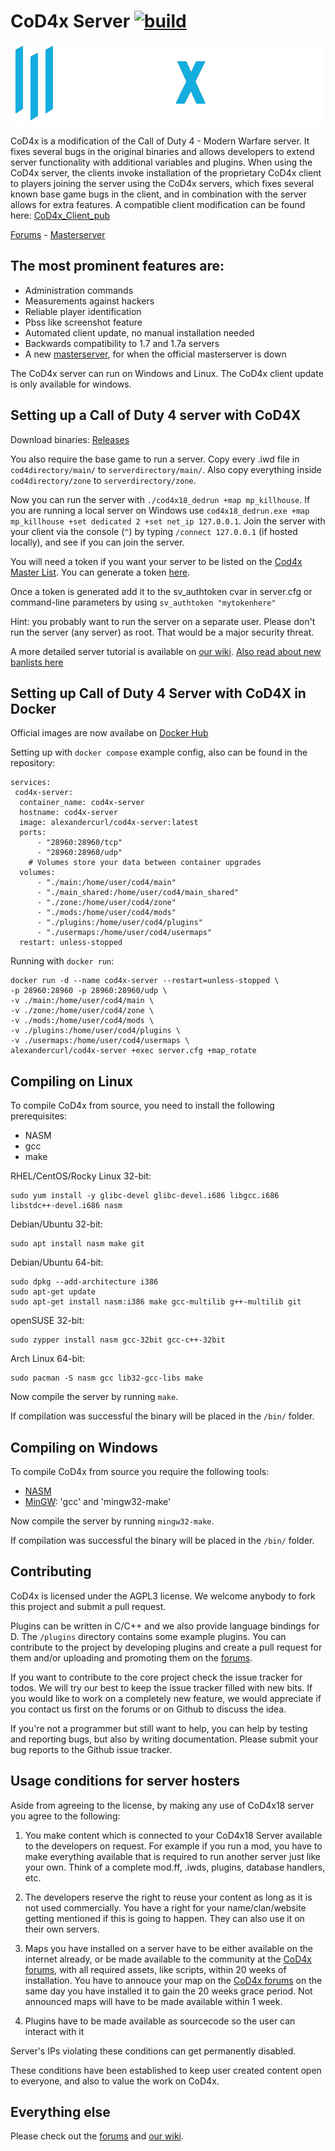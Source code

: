 # CoD4x Server [![build](https://github.com/callofduty4x/CoD4x_Server/actions/workflows/build.yml/badge.svg)](https://github.com/callofduty4x/CoD4x_Server/actions/workflows/build.yml)
<p align="center">
  <img src="assets/github/banner.png?raw=true" />
</p>

CoD4x is a modification of the Call of Duty 4 - Modern Warfare server. It fixes several bugs in the original binaries and allows developers to extend server functionality with additional variables and plugins. When using the CoD4x server, the clients invoke installation of the proprietary CoD4x client to players joining the server using the CoD4x servers, which fixes several known base game bugs in the client, and in combination with the server allows for extra features.
A compatible client modification can be found here: [CoD4x_Client_pub](https://github.com/callofduty4x/CoD4x_Client_pub)

[Forums](https://cod4x.ovh) - [Masterserver](http://cod4master.cod4x.ovh/)

## The most prominent features are:
* Administration commands
* Measurements against hackers
* Reliable player identification
* Pbss like screenshot feature
* Automated client update, no manual installation needed
* Backwards compatibility to 1.7 and 1.7a servers
* A new [masterserver](http://cod4master.cod4x.ovh/), for when the official masterserver is down

The CoD4x server can run on Windows and Linux. 
The CoD4x client update is only available for windows.

## Setting up a Call of Duty 4 server with CoD4X
Download binaries: [Releases](https://github.com/callofduty4x/CoD4x_Server/releases)

You also require the base game to run a server. Copy every .iwd file in `cod4directory/main/` to `serverdirectory/main/`.
Also copy everything inside `cod4directory/zone` to `serverdirectory/zone`.

Now you can run the server with `./cod4x18_dedrun +map mp_killhouse`. If you are running a local server on Windows use `cod4x18_dedrun.exe +map mp_killhouse +set dedicated 2 +set net_ip 127.0.0.1`. Join the server with your client via the console (`^`) by typing `/connect 127.0.0.1` (if hosted locally), and see if you can join the server.

You will need a token if you want your server to be listed on the [Cod4x Master List](https://cod4master.cod4x.ovh). You can generate a token [here](https://cod4master.cod4x.ovh/index.php?token_generator=true).

Once a token is generated add it to the sv_authtoken cvar in server.cfg or command-line parameters by using `sv_authtoken "mytokenhere"`

Hint: you probably want to run the server on a separate user. Please don't run the server (any server) as root. That would be a major security threat.

A more detailed server tutorial is available on [our wiki](https://github.com/callofduty4x/CoD4x_Server/wiki/Server-setup).
[Also read about new banlists here](https://github.com/callofduty4x/CoD4x_Server/wiki/Banlists-in-version-15.9--and-other-changes)

## Setting up Call of Duty 4 Server with CoD4X in Docker

Official images are now availabe on [Docker Hub](https://hub.docker.com/r/alexandercurl/cod4x-server)

Setting up with `docker compose` example config, also can be found in the repository:
```
services:
 cod4x-server:
  container_name: cod4x-server
  hostname: cod4x-server
  image: alexandercurl/cod4x-server:latest
  ports:
      - "28960:28960/tcp"
      - "28960:28960/udp"
    # Volumes store your data between container upgrades
  volumes:
      - "./main:/home/user/cod4/main"
      - "./main_shared:/home/user/cod4/main_shared"
      - "./zone:/home/user/cod4/zone"
      - "./mods:/home/user/cod4/mods"
      - "./plugins:/home/user/cod4/plugins"
      - "./usermaps:/home/user/cod4/usermaps"
  restart: unless-stopped
```

Running with `docker run`:
```
docker run -d --name cod4x-server --restart=unless-stopped \
-p 28960:28960 -p 28960:28960/udp \
-v ./main:/home/user/cod4/main \
-v ./zone:/home/user/cod4/zone \
-v ./mods:/home/user/cod4/mods \
-v ./plugins:/home/user/cod4/plugins \
-v ./usermaps:/home/user/cod4/usermaps \
alexandercurl/cod4x-server +exec server.cfg +map_rotate

```

## Compiling on Linux
To compile CoD4x from source, you need to install the following prerequisites:

- NASM
- gcc
- make

RHEL/CentOS/Rocky Linux 32-bit:
```
sudo yum install -y glibc-devel glibc-devel.i686 libgcc.i686 libstdc++-devel.i686 nasm
```

Debian/Ubuntu 32-bit:
```
sudo apt install nasm make git
```

Debian/Ubuntu 64-bit:
```
sudo dpkg --add-architecture i386
sudo apt-get update
sudo apt-get install nasm:i386 make gcc-multilib g++-multilib git
```

openSUSE 32-bit: 
```
sudo zypper install nasm gcc-32bit gcc-c++-32bit
```
 
Arch Linux 64-bit:
```
sudo pacman -S nasm gcc lib32-gcc-libs make
```

Now compile the server by running `make`.

If compilation was successful the binary will be placed in the `/bin/` folder.

## Compiling on Windows
To compile CoD4x from source you require the following tools:

- [NASM](http://www.nasm.us/pub/nasm/releasebuilds/?C=M;O=D)
- [MinGW](http://www.mingw.org/): 'gcc' and 'mingw32-make'

Now compile the server by running `mingw32-make`.

If compilation was successful the binary will be placed in the `/bin/` folder.

## Contributing
CoD4x is licensed under the AGPL3 license. We welcome anybody to fork this project and submit a pull request.

Plugins can be written in C/C++ and we also provide language bindings for D. The `/plugins` directory contains some example plugins. You can contribute to the project by developing plugins and create a pull request for them and/or uploading and promoting them on the [forums](https://cod4x.ovh/c/server-plugins-management-tools/8).

If you want to contribute to the core project check the issue tracker for todos. We will try our best to keep the issue tracker filled with new bits.
If you would like to work on a completely new feature, we would appreciate if you contact us first on the forums or on Github to discuss the idea.

If you're not a programmer but still want to help, you can help by testing and reporting bugs, but also by writing documentation. Please submit your bug reports to the Github issue tracker.

## Usage conditions for server hosters
Aside from agreeing to the license, by making any use of CoD4x18 server you agree to the following:

1. You make content which is connected to your CoD4x18 Server available to the developers on request. For example if you run a mod, you have to make everything available that is required to run another server just like your own. Think of a complete mod.ff, .iwds, plugins, database handlers, etc.

2. The developers reserve the right to reuse your content as long as it is not used commercially. You have a right for your name/clan/website getting mentioned if this is going to happen.
They can also use it on their own servers.

3. Maps you have installed on a server have to be either available on the internet already, or be made available to the community at the [CoD4x forums](https://cod4x.ovh), with all required assets, like scripts, within 20 weeks of installation. You have to annouce your map on the [CoD4x forums](https://cod4x.ovh) on the same day you have installed it to gain the 20 weeks grace period. Not announced maps will have to be made available within 1 week.

4. Plugins have to be made available as sourcecode so the user can interact with it

Server's IPs violating these conditions can get permanently disabled.

These conditions have been established to keep user created content open to everyone, and also to value the work on CoD4x.

## Everything else
Please check out the [forums](https://cod4x.ovh) and [our wiki](https://github.com/callofduty4x/CoD4x_Server/wiki).
